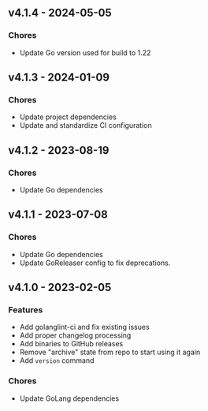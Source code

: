 ## v4.1.4 - 2024-05-05

### Chores

* Update Go version used for build to 1.22

## v4.1.3 - 2024-01-09

### Chores

* Update project dependencies
* Update and standardize CI configuration

## v4.1.2 - 2023-08-19

### Chores

* Update Go dependencies

## v4.1.1 - 2023-07-08

### Chores

* Update Go dependencies
* Update GoReleaser config to fix deprecations.

## v4.1.0 - 2023-02-05

### Features

* Add golanglint-ci and fix existing issues
* Add proper changelog processing
* Add binaries to GitHub releases
* Remove "archive" state from repo to start using it again
* Add `version` command

### Chores

* Update GoLang dependencies
